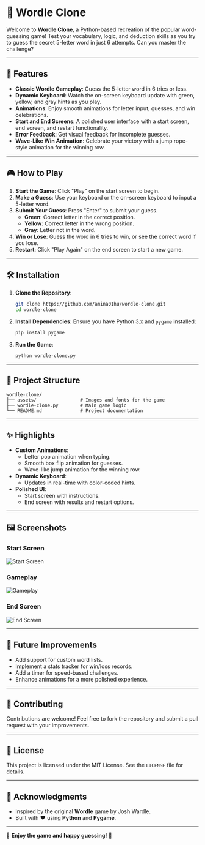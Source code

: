 # 🎯 Wordle Clone

Welcome to **Wordle Clone**, a Python-based recreation of the popular word-guessing game! Test your vocabulary, logic, and deduction skills as you try to guess the secret 5-letter word in just 6 attempts. Can you master the challenge?

---

## 🚀 Features

- **Classic Wordle Gameplay**: Guess the 5-letter word in 6 tries or less.
- **Dynamic Keyboard**: Watch the on-screen keyboard update with green, yellow, and gray hints as you play.
- **Animations**: Enjoy smooth animations for letter input, guesses, and win celebrations.
- **Start and End Screens**: A polished user interface with a start screen, end screen, and restart functionality.
- **Error Feedback**: Get visual feedback for incomplete guesses.
- **Wave-Like Win Animation**: Celebrate your victory with a jump rope-style animation for the winning row.

---

## 🎮 How to Play

1. **Start the Game**: Click "Play" on the start screen to begin.
2. **Make a Guess**: Use your keyboard or the on-screen keyboard to input a 5-letter word.
3. **Submit Your Guess**: Press "Enter" to submit your guess.
   - **Green**: Correct letter in the correct position.
   - **Yellow**: Correct letter in the wrong position.
   - **Gray**: Letter not in the word.
4. **Win or Lose**: Guess the word in 6 tries to win, or see the correct word if you lose.
5. **Restart**: Click "Play Again" on the end screen to start a new game.

---

## 🛠️ Installation

1. **Clone the Repository**:
    ```bash
    git clone https://github.com/amina01hu/wordle-clone.git
    cd wordle-clone
    ```

2. **Install Dependencies**:
    Ensure you have Python 3.x and `pygame` installed:
    ```bash
    pip install pygame
    ```

3. **Run the Game**:
    ```bash
    python wordle-clone.py
    ```

---

## 📂 Project Structure

```
wordle-clone/
├── assets/                # Images and fonts for the game
├── wordle-clone.py        # Main game logic
└── README.md              # Project documentation
```

---

## ✨ Highlights

- **Custom Animations**:
  - Letter pop animation when typing.
  - Smooth box flip animation for guesses.
  - Wave-like jump animation for the winning row.
- **Dynamic Keyboard**:
  - Updates in real-time with color-coded hints.
- **Polished UI**:
  - Start screen with instructions.
  - End screen with results and restart options.

---

## 🖼️ Screenshots

### Start Screen
![Start Screen](assets/start_screen.png)

### Gameplay
![Gameplay](assets/game_play.gif)

### End Screen
![End Screen](assets/end_screen.png)

---

## 🧩 Future Improvements

- Add support for custom word lists.
- Implement a stats tracker for win/loss records.
- Add a timer for speed-based challenges.
- Enhance animations for a more polished experience.

---

## 🤝 Contributing

Contributions are welcome! Feel free to fork the repository and submit a pull request with your improvements.

---

## 📜 License

This project is licensed under the MIT License. See the `LICENSE` file for details.

---

## 🌟 Acknowledgments

- Inspired by the original **Wordle** game by Josh Wardle.
- Built with ❤️ using **Python** and **Pygame**.

---

🎉 **Enjoy the game and happy guessing!** 🎉